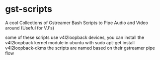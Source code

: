 gst-scripts
===========

A cool Collections of Gstreamer Bash Scripts to Pipe Audio and Video around (Useful for VJ's)

some of these scripts use v4l2loopback devices, you can install the v4l2loopback kernel module in ubuntu with 
sudo apt-get install v4l2loopback-dkms
the scripts are named based on their gstreamer pipe flow

